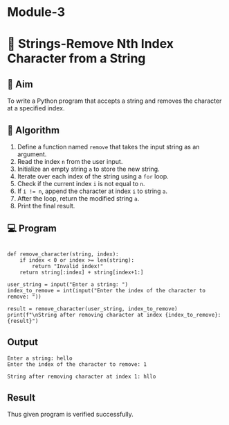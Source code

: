 # Module-3
# 🧹 Strings-Remove Nth Index Character from a String

## 🎯 Aim
To write a Python program that accepts a string and removes the character at a specified index.

## 🧠 Algorithm
1. Define a function named `remove` that takes the input string as an argument.
2. Read the index `n` from the user input.
3. Initialize an empty string `a` to store the new string.
4. Iterate over each index of the string using a `for` loop.
5. Check if the current index `i` is not equal to `n`.
6. If `i != n`, append the character at index `i` to string `a`.
7. After the loop, return the modified string `a`.
8. Print the final result.

## 💻 Program
~~~

def remove_character(string, index):
    if index < 0 or index >= len(string):
        return "Invalid index!"
    return string[:index] + string[index+1:]

user_string = input("Enter a string: ")
index_to_remove = int(input("Enter the index of the character to remove: "))

result = remove_character(user_string, index_to_remove)
print(f"\nString after removing character at index {index_to_remove}: {result}")
~~~
## Output
~~~
Enter a string: hello
Enter the index of the character to remove: 1

String after removing character at index 1: hllo
~~~

## Result
Thus given program is verified successfully.
